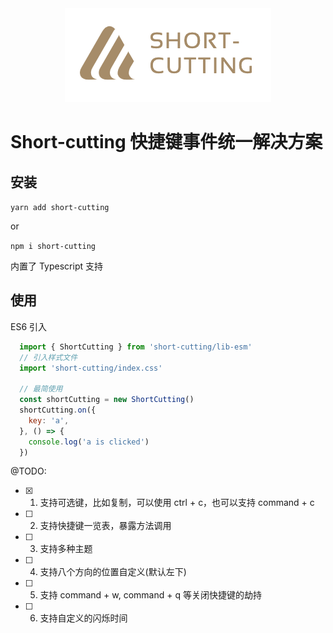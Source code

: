 <div align=center>
  <img  src="./logo.png" />
</div>

# Short-cutting 快捷键事件统一解决方案

## 安装
  `yarn add short-cutting`

  or

  `npm i short-cutting`

  内置了 Typescript 支持

## 使用
 
  ES6 引入
  ```js
    import { ShortCutting } from 'short-cutting/lib-esm'
    // 引入样式文件
    import 'short-cutting/index.css'

    // 最简使用
    const shortCutting = new ShortCutting()
    shortCutting.on({
      key: 'a',
    }, () => {
      console.log('a is clicked')
    })
  ```

@TODO:

- [x] 1. 支持可选键，比如复制，可以使用 ctrl + c，也可以支持 command + c   
- [ ] 2. 支持快捷键一览表，暴露方法调用  
- [ ] 3. 支持多种主题  
- [ ] 4. 支持八个方向的位置自定义(默认左下)  
- [ ] 5. 支持 command + w, command + q 等关闭快捷键的劫持  
- [ ] 6. 支持自定义的闪烁时间  

